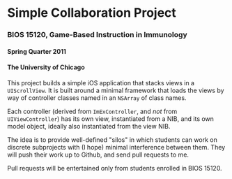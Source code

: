 # Simple Collaboration Project
### BIOS 15120, Game-Based Instruction in Immunology
#### Spring Quarter 2011
#### The University of Chicago

This project builds a simple iOS application that stacks views in a `UIScrollView`. It is built around a minimal framework that loads the views by way of controller classes named in an `NSArray` of class names. 

Each controller (derived from `ImExController`, and _not_ from `UIViewController`) has its own view, instantiated from a NIB, and its own model object, ideally also instantiated from the view NIB. 

The idea is to provide well-defined "silos" in which students can work on discrete subprojects with (I hope) minimal interference between them. They will push their work up to Github, and send pull requests to me.

Pull requests will be entertained only from students enrolled in BIOS 15120.


